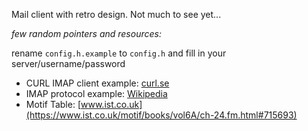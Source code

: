 
Mail client with retro design. Not much to see yet...

_few random pointers and resources:_

rename `config.h.example` to `config.h` and fill in your server/username/password



* CURL IMAP client example: [curl.se](https://curl.se/libcurl/c/imap-list.html)
* IMAP protocol example: [Wikipedia](https://en.wikipedia.org/wiki/Internet_Message_Access_Protocol#Dialog_example)
* Motif Table: [www.ist.co.uk](https://www.ist.co.uk/motif/books/vol6A/ch-24.fm.html#715693)

